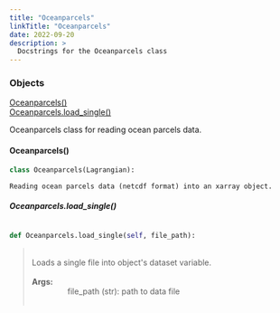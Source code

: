 ```yaml
---
title: "Oceanparcels"
linkTitle: "Oceanparcels"
date: 2022-09-20
description: >
  Docstrings for the Oceanparcels class
---
```

### Objects

[Oceanparcels()](#oceanparcels)<br />
[Oceanparcels.load_single()](#oceanparcelsload_single)<br />

Oceanparcels class for reading ocean parcels data.
#### Oceanparcels()
```python
class Oceanparcels(Lagrangian):
```

```
Reading ocean parcels data (netcdf format) into an xarray object.
```

##### Oceanparcels.load_single()
```python

def Oceanparcels.load_single(self, file_path):
```
> <br />
> Loads a single file into object's dataset variable.<br />
> <br />
> <b>Args:</b><br />
> &nbsp;&nbsp;&nbsp;&nbsp;&nbsp;&nbsp;&nbsp;&nbsp;&nbsp;&nbsp;&nbsp;&nbsp;&nbsp;&nbsp;&nbsp;  file_path (str): path to data file<br />
> <br />